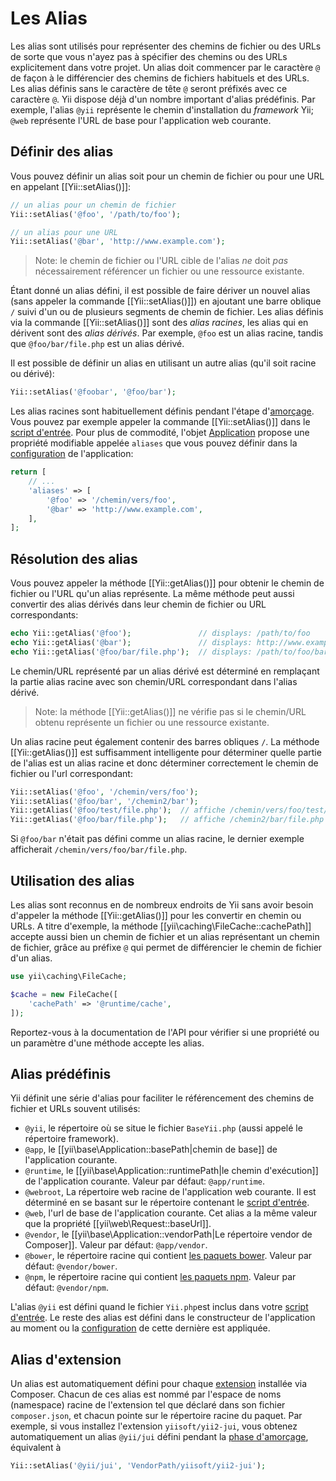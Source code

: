 Les Alias
=========
Les alias sont utilisés pour représenter des chemins de fichier ou des URLs de sorte que vous n'ayez pas à spécifier des chemins ou des URLs explicitement dans votre projet. Un alias doit commencer par le caractère `@` de façon à le différencier des chemins de fichiers habituels et des URLs. Les alias définis sans le caractère de tête `@` seront préfixés avec ce caractère `@`. 
Yii dispose déjà d'un nombre important d'alias prédéfinis. Par exemple, l'alias `@yii` représente le chemin d'installation du *framework* Yii; `@web` représente l'URL de base pour l'application web courante. 



Définir des alias <span id="defining-aliases"></span>
-----------------

Vous pouvez définir un alias soit pour un chemin de fichier ou pour une URL en appelant [[Yii::setAlias()]]:

```php
// un alias pour un chemin de fichier
Yii::setAlias('@foo', '/path/to/foo');

// un alias pour une URL
Yii::setAlias('@bar', 'http://www.example.com');
```
> Note: le chemin de fichier ou l'URL cible de l'alias *ne* doit *pas* nécessairement référencer un fichier ou une ressource existante.

Étant donné un alias défini, il est possible de faire dériver un nouvel alias (sans appeler la commande [[Yii::setAlias()]]) en ajoutant une barre oblique `/` suivi d'un ou de plusieurs segments de chemin de fichier. Les alias définis via la commande [[Yii::setAlias()]] sont des *alias racines*, les alias qui en dérivent sont des *alias dérivés*. Par exemple, `@foo` est un alias racine, tandis que `@foo/bar/file.php` est un alias dérivé.

Il est possible de définir un alias en utilisant un autre alias (qu'il soit racine ou dérivé): 

```php
Yii::setAlias('@foobar', '@foo/bar');
```

Les alias racines sont habituellement définis pendant l'étape d'[amorçage](runtime-bootstrapping.md). Vous pouvez par exemple appeler la commande [[Yii::setAlias()]] dans le [script d'entrée](structure-entry-scripts.md). Pour plus de commodité, l'objet [Application](structure-applications.md) propose une propriété modifiable appelée `aliases` que vous pouvez définir dans la [configuration](concept-configurations.md) de l'application:

```php
return [
    // ...
    'aliases' => [
        '@foo' => '/chemin/vers/foo',
        '@bar' => 'http://www.example.com',
    ],
];
```

Résolution des alias <span id="resolving-aliases"></span>
--------------------

Vous pouvez appeler la méthode [[Yii::getAlias()]] pour obtenir le chemin de fichier ou l'URL qu'un alias représente. La même méthode peut aussi convertir des alias dérivés dans leur chemin de fichier ou URL correspondants: 

```php
echo Yii::getAlias('@foo');               // displays: /path/to/foo
echo Yii::getAlias('@bar');               // displays: http://www.example.com
echo Yii::getAlias('@foo/bar/file.php');  // displays: /path/to/foo/bar/file.php
```

Le chemin/URL représenté par un alias dérivé est déterminé en remplaçant la partie alias racine avec son chemin/URL correspondant dans l'alias dérivé.
> Note: la méthode [[Yii::getAlias()]] ne vérifie pas si le chemin/URL obtenu représente un fichier ou une ressource existante.

Un alias racine peut également contenir des barres obliques `/`. La méthode [[Yii::getAlias()]] est suffisamment intelligente pour déterminer quelle partie de l'alias est un alias racine et donc déterminer correctement le chemin de fichier ou l'url correspondant:

```php
Yii::setAlias('@foo', '/chemin/vers/foo');
Yii::setAlias('@foo/bar', '/chemin2/bar');
Yii::getAlias('@foo/test/file.php');  // affiche /chemin/vers/foo/test/file.php
Yii::getAlias('@foo/bar/file.php');   // affiche /chemin2/bar/file.php
```

Si `@foo/bar` n'était pas défini comme un alias racine, le dernier exemple afficherait  `/chemin/vers/foo/bar/file.php`.


Utilisation des  alias <span id="using-aliases"></span>
----------------------

Les alias sont reconnus en de nombreux endroits de Yii sans avoir besoin d'appeler la méthode [[Yii::getAlias()]] pour les convertir en chemin ou URLs. A titre d'exemple, la méthode [[yii\caching\FileCache::cachePath]] accepte aussi bien un chemin de fichier et un alias représentant un chemin de fichier, grâce au préfixe `@` qui permet de différencier le chemin de fichier d'un alias. 

```php
use yii\caching\FileCache;

$cache = new FileCache([
    'cachePath' => '@runtime/cache',
]);
```
Reportez-vous à la documentation de l'API pour vérifier si une propriété ou un paramètre d'une méthode accepte les alias.


Alias prédéfinis <span id="predefined-aliases"></span>
----------------
Yii définit une série d'alias pour faciliter le référencement des chemins de fichier et URLs souvent utilisés: 

- `@yii`, le répertoire où se situe le fichier `BaseYii.php` (aussi appelé le répertoire framework).
- `@app`, le [[yii\base\Application::basePath|chemin de base]] de l'application courante.
- `@runtime`, le [[yii\base\Application::runtimePath|le chemin d'exécution]] de l'application courante. Valeur par défaut: `@app/runtime`.
- `@webroot`, La répertoire web racine de l'application web courante.  Il est déterminé en se basant sur le répertoire contenant le [script d'entrée](structure-entry-scripts.md).
- `@web`, l'url de base de l'application courante. Cet alias a la même valeur que la propriété [[yii\web\Request::baseUrl]].
- `@vendor`, le [[yii\base\Application::vendorPath|Le répertoire vendor de Composer]]. Valeur par défaut: `@app/vendor`.
- `@bower`, le répertoire racine qui contient [les paquets bower](http://bower.io/). Valeur par  défaut: `@vendor/bower`.
- `@npm`, le répertoire racine qui contient [les paquets npm](https://www.npmjs.org/). Valeur par défaut: `@vendor/npm`.

L'alias `@yii` est défini quand le fichier `Yii.php`est inclus dans votre [script d'entrée](structure-entry-scripts.md). Le reste des alias est défini dans le constructeur de l'application au moment ou la [configuration](concept-configurations.md) de cette dernière est appliquée.

Alias d'extension <span id="extension-aliases"></span>
-----------------

Un alias est automatiquement défini pour chaque [extension](structure-extensions.md) installée via Composer.
Chacun de ces alias est nommé par l'espace de noms (namespace) racine de l'extension tel que déclaré dans son fichier `composer.json`, et chacun pointe sur le répertoire racine du paquet. Par exemple, si vous installez l'extension `yiisoft/yii2-jui`, vous obtenez automatiquement un alias `@yii/jui` défini pendant la [phase d'amorçage](runtime-bootstrapping.md), équivalent à 

```php
Yii::setAlias('@yii/jui', 'VendorPath/yiisoft/yii2-jui');
```
